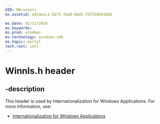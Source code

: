 ```yaml
---
UID: NA:winnls
ms.assetid: ed2ae1c1-bb75-33a8-b8d1-725f20b01bbb

ms.date: 01/11/2019
ms.keywords: 
ms.prod: windows
ms.technology: windows-sdk
ms.topic: portal
tech.root: intl
---
```


# Winnls.h header


## -description


This header is used by Internationalization for Windows Applications. For more information, see:

- [Internationalization for Windows Applications](../_intl/index.md)

